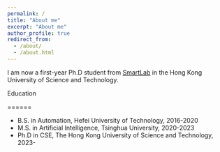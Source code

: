 ```yaml
---
permalink: /
title: "About me"
excerpt: "About me"
author_profile: true
redirect_from: 
  - /about/
  - /about.html
---
```


I am now a first-year Ph.D student from [SmartLab](https://hkustsmartlab.netlify.app/) in the Hong Kong University of Science and Technology.

Education

======

* B.S. in Automation, Hefei University of Technology, 2016-2020
* M.S. in Artificial Intelligence, Tsinghua University, 2020-2023
* Ph.D in CSE, The Hong Kong University of Science and Technology, 2023-

